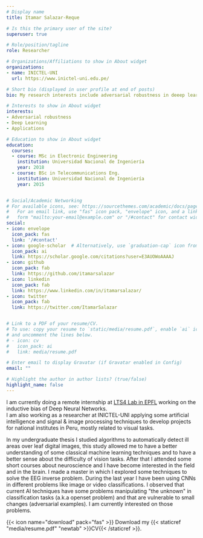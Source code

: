 ```yaml
---
# Display name
title: Itamar Salazar-Reque

# Is this the primary user of the site?
superuser: true

# Role/position/tagline
role: Researcher

# Organizations/Affiliations to show in About widget
organizations:
- name: INICTEL-UNI
  url: https://www.inictel-uni.edu.pe/

# Short bio (displayed in user profile at end of posts)
bio: My research interests include adversarial robustness in deeep learning and applications.

# Interests to show in About widget
interests:
- Adversarial robustness
- Deep Learning
- Applications

# Education to show in About widget
education:
  courses:
  - course: MSc in Electronic Engineering
    institution: Universidad Nacional de Ingeniería
    year: 2018
  - course: BSc in Telecommunications Eng.
    institution: Universidad Nacional de Ingeniería
    year: 2015


# Social/Academic Networking
# For available icons, see: https://sourcethemes.com/academic/docs/page-builder/#icons
#   For an email link, use "fas" icon pack, "envelope" icon, and a link in the
#   form "mailto:your-email@example.com" or "/#contact" for contact widget.
social:
- icon: envelope
  icon_pack: fas
  link: '/#contact'
- icon: google-scholar  # Alternatively, use `graduation-cap` icon from `fas` icon pack
  icon_pack: ai
  link: https://scholar.google.com/citations?user=E3AUOWoAAAAJ
- icon: github
  icon_pack: fab
  link: https://github.com/itamarsalazar
- icon: linkedin
  icon_pack: fab
  link: https://www.linkedin.com/in/itamarsalazar/
- icon: twitter
  icon_pack: fab
  link: https://twitter.com/ItamarSalazar


# Link to a PDF of your resume/CV.
# To use: copy your resume to `static/media/resume.pdf`, enable `ai` icons in `params.toml`, 
# and uncomment the lines below.
# - icon: cv
#   icon_pack: ai
#   link: media/resume.pdf

# Enter email to display Gravatar (if Gravatar enabled in Config)
email: ""

# Highlight the author in author lists? (true/false)
highlight_name: false
---
```


I am currently doing a remote internship at [LTS4 Lab in EPFL](https://www.epfl.ch/labs/lts4/) working on the inductive bias of Deep Neural Networks. <br>
I am also working as a researcher at INICTEL-UNI applying some artificial intelligence and signal & image processing techniques to develop projects for national institutes in Peru, mostly related to visual tasks.


In my undergraduate thesis I studied algorithms to automatically detect ill areas over leaf digital images, this study allowed me to have a better
understanding of some classical machine learning techniques and to have a better sense about the difficulty of vision
tasks. After that I attended some short courses about neuroscience and I have become interested in the field and in the brain. I made a master in
which I explored some techniques to solve the EEG inverse problem. During the last year I have been using CNNs in different problems
like image or video classifications. I observed that current AI techniques have some problems manipulating "the unknown" in classification tasks
(a.k.a openset problem) and that are vulnerable to small changes (adversarial examples). I am currently interested on those problems.


{{< icon name="download" pack="fas" >}} Download my {{< staticref "media/resume.pdf" "newtab" >}}CV{{< /staticref >}}.
